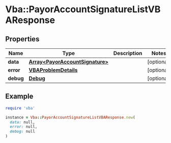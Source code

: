 # Vba::PayorAccountSignatureListVBAResponse

## Properties

| Name | Type | Description | Notes |
| ---- | ---- | ----------- | ----- |
| **data** | [**Array&lt;PayorAccountSignature&gt;**](PayorAccountSignature.md) |  | [optional] |
| **error** | [**VBAProblemDetails**](VBAProblemDetails.md) |  | [optional] |
| **debug** | [**Debug**](Debug.md) |  | [optional] |

## Example

```ruby
require 'vba'

instance = Vba::PayorAccountSignatureListVBAResponse.new(
  data: null,
  error: null,
  debug: null
)
```

